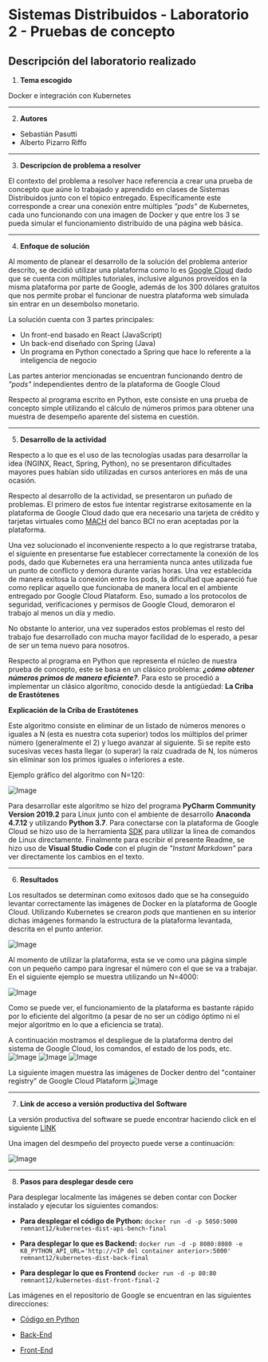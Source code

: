 # Sistemas Distribuidos - Laboratorio 2 - Pruebas de concepto  

## Descripción del laboratorio realizado

1. **Tema escogido**

Docker e integración con Kubernetes

---

2. **Autores**

* Sebastián Pasutti
* Alberto Pizarro Riffo

---

3. **Descripcíon de problema a resolver**

El contexto del problema a resolver hace referencia a crear una prueba de concepto que aúne lo trabajado y aprendido en clases de Sistemas Distribuidos junto con el tópico entregado. Específicamente este corresponde a crear una conexión entre múltiples _"pods"_ de Kubernetes, cada uno funcionando con una imagen de Docker y que entre los 3 se pueda simular el funcionamiento distribuido de una página web básica.

---

4. **Enfoque de solución**

Al momento de planear el desarrollo de la solución del problema anterior descrito, se decidió utilizar una plataforma como lo es [Google Cloud](https://cloud.google.com/) dado que se cuenta con múltiples tutoriales, inclusive algunos proveídos en la misma plataforma por parte de Google, además de los 300 dólares gratuitos que nos permite probar el funcionar de nuestra plataforma web simulada sin entrar en un desembolso monetario.

La solución cuenta con 3 partes principales:

* Un front-end basado en React (JavaScript)
* Un back-end diseñado con Spring (Java)
* Un programa en Python conectado a Spring que hace lo referente a la inteligencia de negocio

Las partes anterior mencionadas se encuentran funcionando dentro de _"pods"_ independientes dentro de la plataforma de Google Cloud

Respecto al programa escrito en Python, este consiste en una prueba de concepto simple utilizando el cálculo de números primos para obtener una muestra de desempeño aparente del sistema en cuestión.

---

5. **Desarrollo de la actividad**


Respecto a lo que es el uso de las tecnologías usadas para desarrollar la idea (NGINX, React, Spring, Python), no se presentaron dificultades mayores pues habían sido utilizadas en cursos anteriores en más de una ocasión.

Respecto al desarrollo de la actividad, se presentaron un puñado de problemas. El primero de estos fue intentar registrarse exitosamente en la plataforma de Google Cloud dado que era necesario una tarjeta de crédito y tarjetas virtuales como [MACH](https://www.somosmach.com/) del banco BCI no eran aceptadas por la plataforma.

Una vez solucionado el inconveniente respecto a lo que registrarse trataba, el siguiente en presentarse fue establecer correctamente la conexión de los pods, dado que Kubernetes era una herramienta nunca antes utilizada fue un punto de conflicto y demora durante varias horas. Una vez establecida de manera exitosa la conexión entre los pods, la dificultad que apareció fue como replicar aquello que funcionaba de manera local en el ambiente entregado por Google Cloud Plataform. Eso, sumado a los protocolos de seguridad, verificaciones y permisos de Google Cloud, demoraron el trabajo al menos un día y medio.

No obstante lo anterior, una vez superados estos problemas el resto del trabajo fue desarrollado con mucha mayor facilidad de lo esperado, a pesar de ser un tema nuevo para nosotros.

Respecto al programa en Python que representa el núcleo de nuestra prueba de concepto, este se basa en un clásico problema: _**¿cómo obtener números primos de manera eficiente?**_. Para esto se procedió a implementar un clásico algoritmo, conocido desde la antigüedad: **La Criba de Erastótenes**

**Explicación de la Criba de Erastótenes**

Este algoritmo consiste en eliminar de un listado de números menores o iguales a N (esta es nuestra cota superior) todos los múltiplos del primer número (generalmente el 2) y luego avanzar al siguiente. Si se repite esto sucesivas veces hasta llegar (o superar) la raíz cuadrada de N, los números sin eliminar son los primos iguales o inferiores a este.

Ejemplo gráfico del algoritmo con N=120:

![Image](/Imagenes/Criba.gif "Criba de Eratóstenes, extraído de: https://en.wikipedia.org/wiki/Sieve_of_Eratosthenes")

Para desarrollar este algoritmo se hizo del programa **PyCharm Community Version 2019.2** para Linux junto con el ambiente de desarrollo **Anaconda 4.7.12** y utilizando **Python 3.7**.
Para conectarse con la plataforma de Google Cloud se hizo uso de la herramienta [SDK](https://cloud.google.com/sdk/install) para utilizar la línea de comandos de Linux directamente.
Finalmente para escribir el presente Readme, se hizo uso de **Visual Studio Code** con el plugin de _"Instant Markdown"_ para ver directamente los cambios en el texto. 

---

6. **Resultados**

Los resultados se determinan como exitosos dado que se ha conseguido levantar correctamente las imágenes de Docker en la plataforma de Google Cloud. Utilizando Kubernetes se crearon _pods_ que mantienen en su interior dichas imágenes formando la estructura de la plataforma levantada, descrita en el punto anterior.

![Image](/Imagenes/k8-primos-diagrama.png "Diagrama de despliegue de la plataforma en GCP utilizando Kubernetes")

Al momento de utilizar la plataforma, esta se ve como una página simple con un pequeño campo para ingresar el número con el que se va a trabajar. En el siguiente ejemplo se muestra utilizando un N=4000:

![Image](/Imagenes/Localhost1.png "Ejemplo de funcionamiento con N=4000 de manera local")

Como se puede ver, el funcionamiento de la plataforma es bastante rápido por lo eficiente del algoritmo (a pesar de no ser un código óptimo ni el mejor algoritmo en lo que a eficiencia se trata).

A continuación mostramos el despliegue de la plataforma dentro del sistema de Google Cloud, los comandos, el estado de los pods, etc.
![Image](/Imagenes/1.png "Ejemplo de despliegue de la plataforma: listado de deployments - parte 1")
![Image](/Imagenes/3.png "Ejemplo de despliegue de la plataforma: listado de servicios - parte 3")
![Image](/Imagenes/4.png "Ejemplo de despliegue de la plataforma: listado de pods - parte 4")

La siguiente imagen muestra las imágenes de Docker dentro del "container registry" de Google Cloud Plataform
![Image](/Imagenes/5.png "Imágenes de Docker dentro del repositorio de Google")

---

7. **Link de acceso a versión productiva del Software**

La versión productiva del software se puede encontrar haciendo click en el siguiente [LINK](http://34.95.209.27:80)

Una imagen del desmpeño del proyecto puede verse a continuación:

![Image](/Imagenes/gcp.jpg "Proyecto en Google Cloud Plataform funcionando")

---

8. **Pasos para desplegar desde cero**

Para desplegar localmente las imágenes se deben contar con Docker instalado y ejecutar los siguientes comandos:

* **Para desplegar el código de Python:** `docker run -d -p 5050:5000 remnant12/kubernetes-dist-api-bench-final`

* **Para desplegar lo que es Backend:** `docker run -d -p 8080:8080 -e K8_PYTHON_API_URL='http://<IP del container anterior>:5000' remnant12/kubernetes-dist-back-final` 

* **Para desplegar lo que es Frontend** `docker run -d -p 80:80 remnant12/kubernetes-dist-front-final-2`


Las imágenes en el repositorio de Google se encuentran en las siguientes direcciones:

* [Código en Python](gcr.io/kubernetes-test-77617/remnant12/kubernetes-dist-api-bench-final)

* [Back-End](gcr.io/kubernetes-test-77617/remnant12/kubernetes-dist-back-final)

* [Front-End](gcr.io/kubernetes-test-77617/remnant12/kubernetes-dist-front-final-2)

